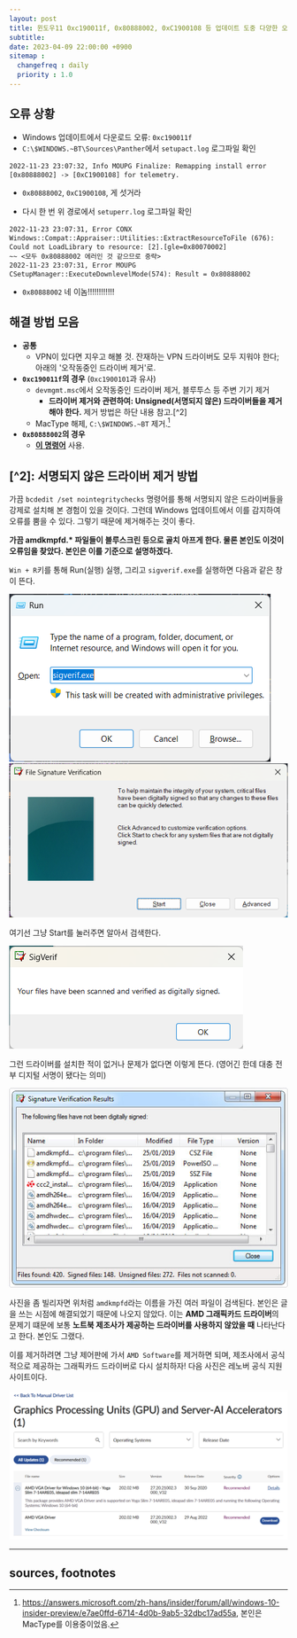 ```yaml
---
layout: post
title: 윈도우11 0xc190011f, 0x80888002, 0xC1900108 등 업데이트 도중 다양한 오류 고치기
subtitle: 
date: 2023-04-09 22:00:00 +0900
sitemap :
  changefreq : daily
  priority : 1.0
---
```


## 오류 상황

* Windows 업데이트에서 다운로드 오류: `0xc190011f`
* `C:\$WINDOWS.~BT\Sources\Panther`에서 `setupact.log` 로그파일 확인

```text
2022-11-23 23:07:32, Info MOUPG Finalize: Remapping install error [0x80888002] -> [0xC1900108] for telemetry.
```

* `0x80888002`, `0xC1900108`, 게 섯거라

* 다시 한 번 위 경로에서 `setuperr.log` 로그파일 확인

```text
2022-11-23 23:07:31, Error CONX Windows::Compat::Appraiser::Utilities::ExtractResourceToFile (676):   Could not LoadLibrary to resource: [2].[gle=0x80070002]
~~ <모두 0x80888002 에러인 것 같으므로 중략>
2022-11-23 23:07:31, Error MOUPG CSetupManager::ExecuteDownlevelMode(574): Result = 0x80888002
```

* `0x80888002` 네 이놈!!!!!!!!!!!!

## 해결 방법 모음  

* **공통**
  * VPN이 있다면 지우고 해볼 것. 잔재하는 VPN 드라이버도 모두 지워야 한다; 아래의 '오작동중인 드라이버 제거'로.
* **`0xc190011f`의 경우** (`0xc1900101`과 유사)
  * `devmgmt.msc`에서 오작동중인 드라이버 제거, 블루투스 등 주변 기기 제거
    * **드라이버 제거와 관련하여: Unsigned(서명되지 않은) 드라이버들을 제거해야 한다.** 제거 방법은 하단 내용 참고.[^2]
  * MacType 해제, `C:\$WINDOWS.~BT` 제거.[^1]
* **`0x80888002`의 경우**
  * [**이 명령어**](https://github.com/AveYo/MediaCreationTool.bat/blob/main/bypass11/Skip_TPM_Check_on_Dynamic_Update.cmd) 사용.

## [^2]: **서명되지 않은 드라이버** 제거 방법 

가끔 `bcdedit /set nointegritychecks` 명령어를 통해 서명되지 않은 드라이버들을 강제로 설치해 본 경험이 있을 것이다. 그런데 Windows 업데이트에서 이를 감지하여 오류를 뿜을 수 있다. 그렇기 때문에 제거해주는 것이 좋다.  
  
**가끔 amdkmpfd.\* 파일들이 블루스크린 등으로 골치 아프게 한다. 물론 본인도 이것이 오류임을 찾았다. 본인은 이를 기준으로 설명하겠다.**  

`Win + R`키를 통해 Run(실행) 실행, 그리고 `sigverif.exe`를 실행하면 다음과 같은 창이 뜬다.  

![Run.exe](/assets/images/230409_1/Screenshot%202023-04-09%20230039.png)
![sigverif.exe](/assets/images/230409_1/Screenshot%202023-04-09%20230308.png)  

여기선 그냥 Start를 눌러주면 알아서 검색한다.  

![No violations on scanned drivers](/assets/images/230409_1/Screenshot%202023-04-09%20230424.png)  

그런 드라이버를 설치한 적이 없거나 문제가 없다면 이렇게 뜬다. (영어긴 한데 대충 전부 디지털 서명이 됐다는 의미)  

![AMD Drivers not digitally signed.](/assets/images/230409_1/0x0000007E-4.jpg)  

사진을 좀 빌리자면 위처럼 `amdkmpfd`라는 이름을 가진 여러 파일이 검색된다. 본인은 글을 쓰는 시점에 해결되었기 때문에 나오지 않았다.
이는 **AMD 그래픽카드 드라이버**의 문제기 떄문에 보통 **노트북 제조사가 제공하는 드라이버를 사용하지 않았을 때** 나타난다고 한다. 본인도 그랬다.  
  
이를 제거하려면 그냥 제어판에 가서 `AMD Software`를 제거하면 되며, 제조사에서 공식적으로 제공하는 그래픽카드 드라이버로 다시 설치하자! 다음 사진은 레노버 공식 지원 사이트이다.  

![Lenovo support pages where you can download drivers for your Lenovo products](/assets/images/230409_1/lenovo-site.png)  

---

## sources, footnotes

[^1]: <https://answers.microsoft.com/zh-hans/insider/forum/all/windows-10-insider-preview/e7ae0ffd-6714-4d0b-9ab5-32dbc17ad55a>, 본인은 MacType를 이용중이었음.
